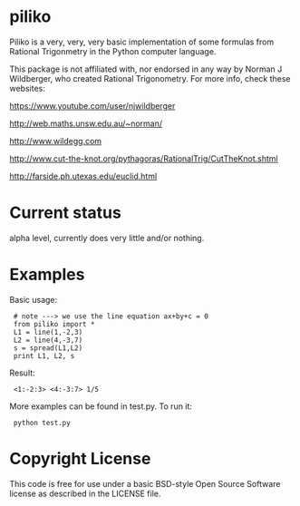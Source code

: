piliko
======

Piliko is a very, very, very basic implementation of some formulas from 
Rational Trigonmetry in the Python computer language.

This package is not affiliated with, nor endorsed in any way by Norman J 
Wildberger, who created Rational Trigonometry. For more info, check these
websites:

https://www.youtube.com/user/njwildberger

http://web.maths.unsw.edu.au/~norman/

http://www.wildegg.com

http://www.cut-the-knot.org/pythagoras/RationalTrig/CutTheKnot.shtml

http://farside.ph.utexas.edu/euclid.html

Current status
==============

alpha level, currently does very little and/or nothing. 

Examples
========

Basic usage:

     # note ---> we use the line equation ax+by+c = 0
     from piliko import *
     L1 = line(1,-2,3) 
     L2 = line(4,-3,7)
     s = spread(L1,L2)
     print L1, L2, s

Result:

     <1:-2:3> <4:-3:7> 1/5

More examples can be found in test.py. To run it:

     python test.py



Copyright License
=================

This code is free for use under a basic BSD-style Open Source Software 
license as described in the LICENSE file.
